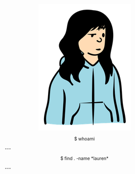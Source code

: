 <div align='center'>
  <img src='https://github.com/laurenball/laurenball/blob/main/img/openpeep.png'>
</div>


<p align='center'>$ whoami</p>
---




<p align='center'>$ find . -name *lauren*</p>
---
